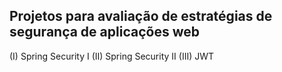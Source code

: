 ## Projetos para avaliação de estratégias de segurança de aplicações web

(I) Spring Security I
(II) Spring Security II
(III) JWT
